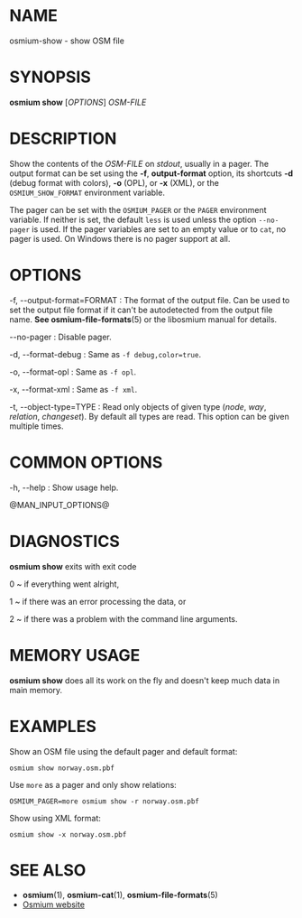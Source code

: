 
# NAME

osmium-show - show OSM file


# SYNOPSIS

**osmium show** \[*OPTIONS*\] *OSM-FILE*


# DESCRIPTION

Show the contents of the *OSM-FILE* on *stdout*, usually in a pager. The
output format can be set using the **-f**, **output-format** option, its
shortcuts **-d** (debug format with colors), **-o** (OPL), or **-x** (XML),
or the `OSMIUM_SHOW_FORMAT` environment variable.

The pager can be set with the `OSMIUM_PAGER` or the `PAGER` environment
variable. If neither is set, the default `less` is used unless the option
`--no-pager` is used. If the pager variables are set to an empty value or
to `cat`, no pager is used. On Windows there is no pager support at all.


# OPTIONS

-f, --output-format=FORMAT
:   The format of the output file. Can be used to set the output file format
    if it can't be autodetected from the output file name.
    **See osmium-file-formats**(5) or the libosmium manual for details.

--no-pager
:   Disable pager.

-d, --format-debug
:   Same as `-f debug,color=true`.

-o, --format-opl
:   Same as `-f opl`.

-x, --format-xml
:   Same as `-f xml`.

-t, --object-type=TYPE
:   Read only objects of given type (*node*, *way*, *relation*, *changeset*).
    By default all types are read. This option can be given multiple times.


# COMMON OPTIONS

-h, --help
:   Show usage help.

@MAN_INPUT_OPTIONS@

# DIAGNOSTICS

**osmium show** exits with exit code

0
  ~ if everything went alright,

1
  ~ if there was an error processing the data, or

2
  ~ if there was a problem with the command line arguments.


# MEMORY USAGE

**osmium show** does all its work on the fly and doesn't keep much data in
main memory.


# EXAMPLES

Show an OSM file using the default pager and default format:

    osmium show norway.osm.pbf

Use `more` as a pager and only show relations:

    OSMIUM_PAGER=more osmium show -r norway.osm.pbf

Show using XML format:

    osmium show -x norway.osm.pbf


# SEE ALSO

* **osmium**(1), **osmium-cat**(1), **osmium-file-formats**(5)
* [Osmium website](http://osmcode.org/osmium-tool/)

